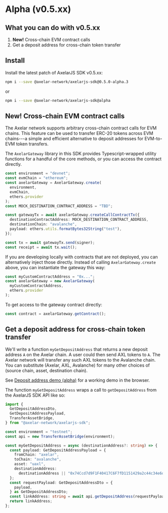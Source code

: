# Alpha (v0.5.xx)

## What you can do with v0.5.xx

1. **New!** Cross-chain EVM contract calls
2. Get a deposit address for cross-chain token transfer

## Install

Install the latest patch of AxelarJS SDK v0.5.xx:

```bash
npm i --save @axelar-network/axelarjs-sdk@0.5.0-alpha.3
```

or

```bash
npm i --save @axelar-network/axelarjs-sdk@alpha
```

## New! Cross-chain EVM contract calls

The Axelar network supports arbitrary cross-chain contract calls for EVM chains. This feature can be used to transfer ERC-20 tokens across EVM chains---a simple and efficient alternative to deposit addresses for EVM-to-EVM token transfers.

The `AxelarGateway` library in this SDK provides Typescript-wrapped utility functions for a handful of the core methods, or you can access the contract directly.

```typescript
const environment = "devnet";
const evmChain = "ethereum";
const axelarGateway = AxelarGateway.create(
  environment,
  evmChain,
  ethers.provider
);
const MOCK_DESTINATION_CONTRACT_ADDRESS = "TBD";

const gatewayTx = await axelarGateway.createCallContractTx({
  destinationContractAddress: MOCK_DESTINATION_CONTRACT_ADDRESS,
  destinationChain: "avalanche",
  payload: ethers.utils.formatBytes32String("test"),
});

const tx = await gatewayTx.send(signer);
const receipt = await tx.wait();
```

If you are developing locally with contracts that are not deployed, you can alternatively inject those directly. Instead of calling `AxelarGateway.create` above, you can instantiate the gateway this way:

```typescript
const myCustomContractAddress = "0x...";
const axelarGateway = new AxelarGateway(
  myCustomContractAddress,
  ethers.provider
);
```

To get access to the gateway contract directly:

```typescript
const contract = axelarGateway.getContract();
```

## Get a deposit address for cross-chain token transfer

We'll write a function `myGetDepositAddress` that returns a new deposit address `A` on the Axelar chain. A user could then send AXL tokens to `A`. The Axelar network will transfer any such AXL tokens to the Avalanche chain. You can substitute (Axelar, AXL, Avalanche) for many other choices of (source chain, asset, destination chain).

See [Deposit address demo (alpha)](deposit-address-demo-alpha.md) for a working demo in the browser.

The function `myGetDepositAddress` wraps a call to `getDepositAddress` from the AxelarJS SDK API like so:

```typescript
import {
  GetDepositAddressDto,
  GetDepositAddressPayload,
  TransferAssetBridge,
} from "@axelar-network/axelarjs-sdk";

const environment = "testnet";
const api = new TransferAssetBridge(environment);

const myGetDepositAddress = async (destinationAddress?: string) => {
  const payload: GetDepositAddressPayload = {
    fromChain: "axelar",
    toChain: "avalanche",
    asset: "uaxl",
    destinationAddress:
      destinationAddress || "0x74Ccd7d9F1F40417C6F7fD1151429a2c44c34e6d",
  };
  const requestPayload: GetDepositAddressDto = {
    payload,
  } as GetDepositAddressDto;
  const linkAddress: string = await api.getDepositAddress(requestPayload);
  return linkAddress;
};
```
